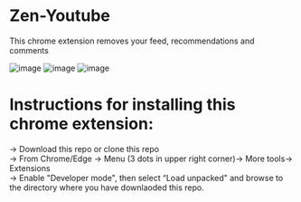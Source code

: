 # Zen-Youtube

This chrome extension removes your feed, recommendations and comments

![image](https://user-images.githubusercontent.com/7014475/137627846-e09e1220-0e34-4c8b-891e-c3a64ed0e029.png)
![image](https://user-images.githubusercontent.com/7014475/137627758-11a65065-87f0-407c-a8d6-16c144196788.png)
![image](https://user-images.githubusercontent.com/7014475/137627764-ac969f62-d94b-4729-ab6d-ad09fcced664.png)


# Instructions for installing this chrome extension:

-> Download this repo or clone this repo<br />
-> From Chrome/Edge -> Menu (3 dots in upper right corner)-> More tools-> Extensions<br />
-> Enable "Developer mode", then select “Load unpacked" and browse to the directory where you have downlaoded this repo.<br />

